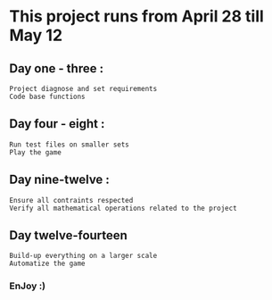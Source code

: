 # This project runs from April 28 till May 12

## Day one - three :
    Project diagnose and set requirements
    Code base functions

## Day four - eight :
    Run test files on smaller sets
    Play the game

## Day nine-twelve :
    Ensure all contraints respected
    Verify all mathematical operations related to the project

## Day twelve-fourteen
    Build-up everything on a larger scale
    Automatize the game

### EnJoy :)